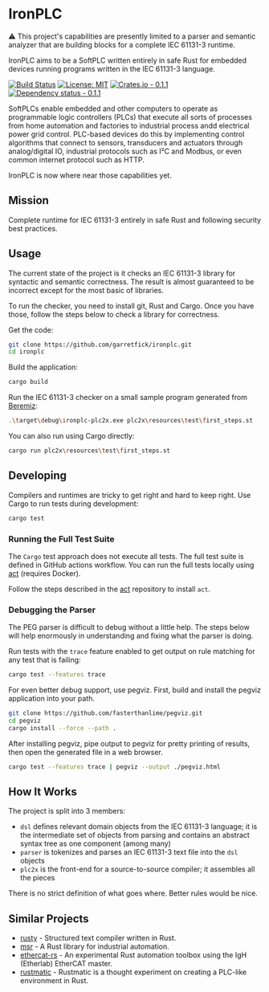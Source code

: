 # IronPLC

⚠ This project's capabilities are presently limited to a parser and
semantic analyzer that are building blocks for a complete IEC 61131-3 runtime.

IronPLC aims to be a SoftPLC written entirely in safe Rust for embedded
devices running programs written in the IEC 61131-3 language.

[![Build Status](https://github.com/garretfick/ironplc/workflows/Build%20and%20Test/badge.svg)](https://github.com/garretfick/ironplc/actions?query=workflow%3ABuild-and-Test)
[![License: MIT](https://img.shields.io/badge/License-MIT-green.svg)](https://opensource.org/licenses/MIT)
[![Crates.io - 0.1.1](https://img.shields.io/crates/v/ironplc-plc2x)](https://crates.io/crates/ironplc-plc2x)
[![Dependency status - 0.1.1](https://deps.rs/crate/ironplc-plc2x/0.1.1/status.svg)](https://deps.rs/crate/ironplc-plc2x/0.1.1)

SoftPLCs enable embedded and other computers to operate as programmable logic
controllers (PLCs) that execute all sorts of processes from home automation
and factories to industrial process andd electrical power grid control.
PLC-based devices do this by implementing control algorithms that connect to sensors,
transducers and actuators through analog/digital IO, industrial protocols such as
I²C and Modbus, or even common internet protocol such as HTTP.

IronPLC is now where near those capabilities yet.

## Mission

Complete runtime for IEC 61131-3 entirely in safe Rust and following
security best practices.

## Usage

The current state of the project is it checks an IEC 61131-3 library for
syntactic and semantic correctness. The result is almost guaranteed to be
incorrect except for the most basic of libraries.

To run the checker, you need to install git, Rust and Cargo. Once you have
those, follow the steps below to check a library for correctness.

Get the code:

```sh
git clone https://github.com/garretfick/ironplc.git
cd ironplc
```

Build the application:

```sh
cargo build
```

Run the IEC 61131-3 checker on a small sample program generated from
[Beremiz](https://beremiz.org/):

```sh
.\target\debug\ironplc-plc2x.exe plc2x\resources\test\first_steps.st
```

You can also run using Cargo directly:

```sh
cargo run plc2x\resources\test\first_steps.st
```

## Developing

Compilers and runtimes are tricky to get right and hard to keep right. Use
Cargo to run tests during development:

```sh
cargo test
```

### Running the Full Test Suite

The `Cargo` test approach does not execute all tests. The full test suite
is defined in GitHub actions workflow. You can run the full tests locally
using [act](https://github.com/nektos/act) (requires Docker).

Follow the steps described in the [act](https://github.com/nektos/act)
repository to install `act`.

### Debugging the Parser

The PEG parser is difficult to debug without a little help. The steps below
will help enormously in understanding and fixing what the parser is doing.

Run tests with the `trace` feature enabled to get output on rule matching
for any test that is failing:

```sh
cargo test --features trace
```

For even better debug support, use pegviz. First, build and install the pegviz
application into your path.

```sh
git clone https://github.com/fasterthanlime/pegviz.git
cd pegviz
cargo install --force --path .
```

After installing pegviz, pipe output to pegviz for pretty printing of results,
then open the generated file in a web browser.

```sh
cargo test --features trace | pegviz --output ./pegviz.html
```

## How It Works

The project is split into 3 members:

* `dsl` defines relevant domain objects from the IEC 61131-3 language; it is
   the intermediate set of objects from parsing and contains an abstract syntax
   tree as one component (among many)
* `parser` is tokenizes and parses an IEC 61131-3 text file into the `dsl`
   objects
* `plc2x` is the front-end for a source-to-source compiler; it assembles all
   the pieces

There is no strict definition of what goes where. Better rules would be nice.

## Similar Projects

* [rusty](https://github.com/PLC-lang/rusty) - Structured text compiler written in Rust.
* [msr](https://github.com/slowtec/msr) - A Rust library for industrial automation.
* [ethercat-rs](https://github.com/birkenfeld/ethercat-rs) - An experimental Rust automation toolbox using the IgH (Etherlab) EtherCAT master.
* [rustmatic](https://github.com/NOP0/rustmatic) - Rustmatic is a thought experiment on creating a PLC-like environment in Rust.
